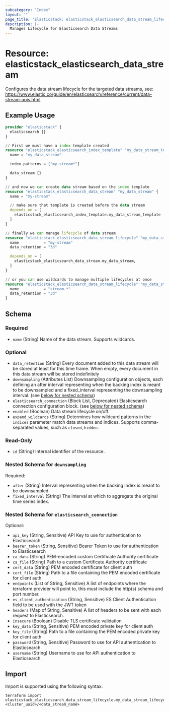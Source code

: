```yaml
---
subcategory: "Index"
layout: ""
page_title: "Elasticstack: elasticstack_elasticsearch_data_stream_lifecycle Resource"
description: |-
  Manages Lifecycle for Elasticsearch Data Streams
---
```


# Resource: elasticstack_elasticsearch_data_stream

Configures the data stream lifecycle for the targeted data streams, see: https://www.elastic.co/guide/en/elasticsearch/reference/current/data-stream-apis.html

## Example Usage

```terraform
provider "elasticstack" {
  elasticsearch {}
}

// First we must have a index template created
resource "elasticstack_elasticsearch_index_template" "my_data_stream_template" {
  name = "my_data_stream"

  index_patterns = ["my-stream*"]

  data_stream {}
}

// and now we can create data stream based on the index template
resource "elasticstack_elasticsearch_data_stream" "my_data_stream" {
  name = "my-stream"

  // make sure that template is created before the data stream
  depends_on = [
    elasticstack_elasticsearch_index_template.my_data_stream_template
  ]
}

// finally we can manage lifecycle of data stream
resource "elasticstack_elasticsearch_data_stream_lifecycle" "my_data_stream_lifecycle" {
  name           = "my-stream"
  data_retention = "3d"

  depends_on = [
    elasticstack_elasticsearch_data_stream.my_data_stream,
  ]
}

// or you can use wildcards to manage multiple lifecycles at once
resource "elasticstack_elasticsearch_data_stream_lifecycle" "my_data_stream_lifecycle_multiple" {
  name           = "stream-*"
  data_retention = "3d"
}
```

<!-- schema generated by tfplugindocs -->
## Schema

### Required

- `name` (String) Name of the data stream. Supports wildcards.

### Optional

- `data_retention` (String) Every document added to this data stream will be stored at least for this time frame. When empty, every document in this data stream will be stored indefinitely
- `downsampling` (Attributes List) Downsampling configuration objects, each defining an after interval representing when the backing index is meant to be downsampled and a fixed_interval representing the downsampling interval. (see [below for nested schema](#nestedatt--downsampling))
- `elasticsearch_connection` (Block List, Deprecated) Elasticsearch connection configuration block. (see [below for nested schema](#nestedblock--elasticsearch_connection))
- `enabled` (Boolean) Data stream lifecycle on/off.
- `expand_wildcards` (String) Determines how wildcard patterns in the `indices` parameter match data streams and indices. Supports comma-separated values, such as `closed,hidden`.

### Read-Only

- `id` (String) Internal identifier of the resource.

<a id="nestedatt--downsampling"></a>
### Nested Schema for `downsampling`

Required:

- `after` (String) Interval representing when the backing index is meant to be downsampled
- `fixed_interval` (String) The interval at which to aggregate the original time series index.


<a id="nestedblock--elasticsearch_connection"></a>
### Nested Schema for `elasticsearch_connection`

Optional:

- `api_key` (String, Sensitive) API Key to use for authentication to Elasticsearch
- `bearer_token` (String, Sensitive) Bearer Token to use for authentication to Elasticsearch
- `ca_data` (String) PEM-encoded custom Certificate Authority certificate
- `ca_file` (String) Path to a custom Certificate Authority certificate
- `cert_data` (String) PEM encoded certificate for client auth
- `cert_file` (String) Path to a file containing the PEM encoded certificate for client auth
- `endpoints` (List of String, Sensitive) A list of endpoints where the terraform provider will point to, this must include the http(s) schema and port number.
- `es_client_authentication` (String, Sensitive) ES Client Authentication field to be used with the JWT token
- `headers` (Map of String, Sensitive) A list of headers to be sent with each request to Elasticsearch.
- `insecure` (Boolean) Disable TLS certificate validation
- `key_data` (String, Sensitive) PEM encoded private key for client auth
- `key_file` (String) Path to a file containing the PEM encoded private key for client auth
- `password` (String, Sensitive) Password to use for API authentication to Elasticsearch.
- `username` (String) Username to use for API authentication to Elasticsearch.

## Import

Import is supported using the following syntax:

```shell
terraform import elasticstack_elasticsearch_data_stream_lifecycle.my_data_stream_lifecycle <cluster_uuid>/<data_stream_name>
```

